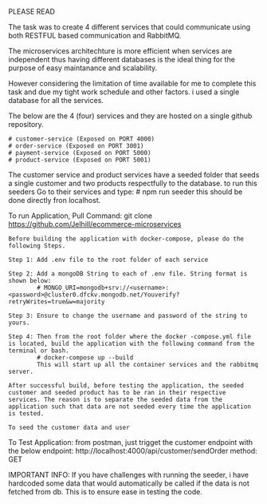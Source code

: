 PLEASE READ

The task was to create 4 different services that could communicate using both RESTFUL based communication and RabbitMQ.

The microservices architechture is more efficient when services are independent thus having different databases is the ideal thing for the purpose of easy maintanance and scalability.

However considering the limitation of time available for me to complete this task and due my tight work schedule and other factors. i used a single database for all the services. 

The below are the 4 (four) services and they are hosted on a single github repository.

    # customer-service (Exposed on PORT 4000)
    # order-service (Exposed on PORT 3001)
    # payment-service (Exposed on PORT 5000)
    # product-service (Exposed on PORT 5001)

The customer service and product services have a seeded folder that seeds a single customer and two products respectfully to the database. to run this seeders Go to their services and type:
    # npm run seeder
    this should be done directly fron localhost. 


To run Application,
    Pull Command: git clone https://github.com/Jelhill/ecommerce-microservices
    
    Before building the application with docker-compose, please do the following Steps.

    Step 1: Add .env file to the root folder of each service

    Step 2: Add a mongoDB String to each of .env file. String format is shown below:
            # MONGO_URI=mongodb+srv://<username>:<password>@cluster0.dfckv.mongodb.net/Youverify?retryWrites=true&w=majority

    Step 3: Ensure to change the username and password of the string to yours.

    Step 4: Then from the root folder where the docker -compose.yml file is located, build the application with the following command from the terminal or bash.
            # docker-compose up --build 
            This will start up all the container services and the rabbitmq server.

    After successful build, before testing the application, the seeded customer and seeded product has to be ran in their respective services. The reason is to separate the seeded data from the application such that data are not seeded every time the application is tested. 

    To seed the customer data and user 
To Test Application:
    from postman, just trigget the customer endpoint with the below
        endpoint: http://localhost:4000/api/customer/sendOrder
        method: GET

IMPORTANT INFO: If you have challenges with running the seeder, i have hardcoded some data that would automatically be called if the data is not fetched from db. This is to ensure ease in testing the code. 



